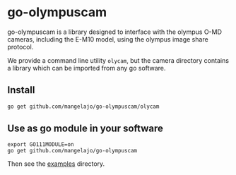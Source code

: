 # go-olympuscam

go-olympuscam is a library designed to interface with the olympus
O-MD cameras, including the E-M10 model, using the olympus image share
protocol.

We provide a command line utility `olycam`, but the camera directory
contains a library which can be imported from any go software.


## Install

```bash
go get github.com/mangelajo/go-olympuscam/olycam
```


## Use as go module in your software

```
export GO111MODULE=on
go get github.com/mangelajo/go-olympuscam
```

Then see the [examples](examples) directory.
